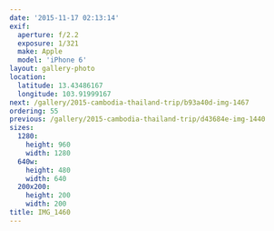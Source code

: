 ```yaml
---
date: '2015-11-17 02:13:14'
exif:
  aperture: f/2.2
  exposure: 1/321
  make: Apple
  model: 'iPhone 6'
layout: gallery-photo
location:
  latitude: 13.43486167
  longitude: 103.91999167
next: /gallery/2015-cambodia-thailand-trip/b93a40d-img-1467
ordering: 55
previous: /gallery/2015-cambodia-thailand-trip/d43684e-img-1440
sizes:
  1280:
    height: 960
    width: 1280
  640w:
    height: 480
    width: 640
  200x200:
    height: 200
    width: 200
title: IMG_1460
---
```

